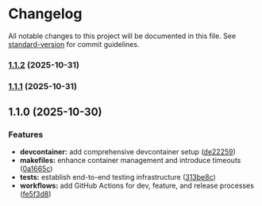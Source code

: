 # Changelog

All notable changes to this project will be documented in this file. See [standard-version](https://github.com/conventional-changelog/standard-version) for commit guidelines.

### [1.1.2](https://github.com/vegito-app/example-application/compare/v1.1.1...v1.1.2) (2025-10-31)

### [1.1.1](https://github.com/vegito-app/example-application/compare/v1.1.0...v1.1.1) (2025-10-31)

## 1.1.0 (2025-10-30)


### Features

* **devcontainer:** add comprehensive devcontainer setup ([de22259](https://github.com/vegito-app/example-application/commit/de22259dff954cbd2f80e839c1ce5f5104b8d948))
* **makefiles:** enhance container management and introduce timeouts ([0a1665c](https://github.com/vegito-app/example-application/commit/0a1665c29f55ced3e99bac89734ccb19bd36fe60))
* **tests:** establish end-to-end testing infrastructure ([313be8c](https://github.com/vegito-app/example-application/commit/313be8c4a42cd869aa883a712e3576b5f62843ad))
* **workflows:** add GitHub Actions for dev, feature, and release processes ([fe5f3d8](https://github.com/vegito-app/example-application/commit/fe5f3d86d58e84241c0f607904ef78e999e0d033))
